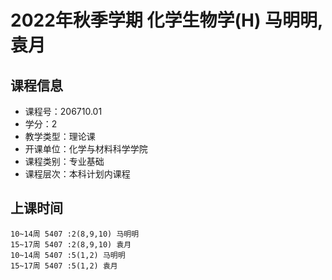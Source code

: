 # 2022年秋季学期 化学生物学(H) 马明明, 袁月






## 课程信息

- 课程号：206710.01
- 学分：2
- 教学类型：理论课
- 开课单位：化学与材料科学学院
- 课程类别：专业基础
- 课程层次：本科计划内课程

## 上课时间

```
10~14周 5407 :2(8,9,10) 马明明
15~17周 5407 :2(8,9,10) 袁月
10~14周 5407 :5(1,2) 马明明
15~17周 5407 :5(1,2) 袁月
```

